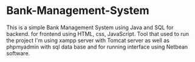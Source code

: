 # Bank-Management-System
This is a simple Bank Management System using Java and SQL for backend.
for frontend using HTML, css, JavaScript.
Tool that used to run the project I'm using xampp server with Tomcat server as well as phpmyadmin with sql data base and for running interface using Netbean software.
